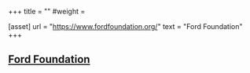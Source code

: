 +++
title = ""
#weight =

[asset]
  url = "https://www.fordfoundation.org/"
  text = "Ford Foundation"
+++
## [Ford Foundation](https://www.fordfoundation.org/)
